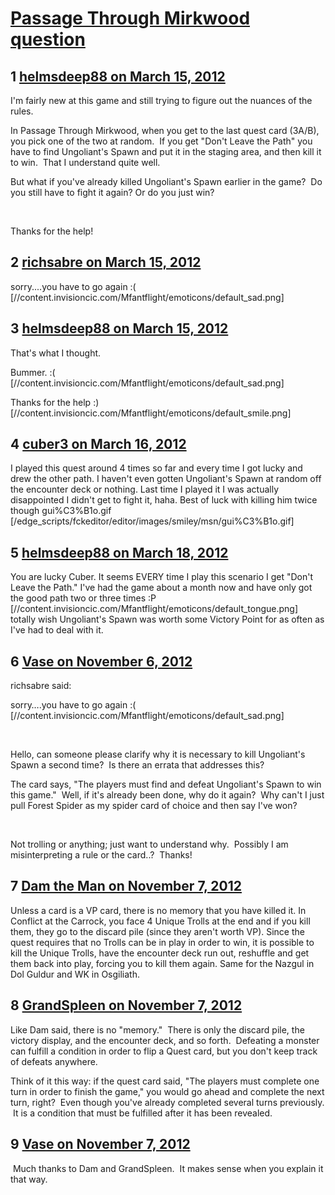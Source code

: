 # [Passage Through Mirkwood question](https://community.fantasyflightgames.com/topic/61899-passage-through-mirkwood-question/)

## 1 [helmsdeep88 on March 15, 2012](https://community.fantasyflightgames.com/topic/61899-passage-through-mirkwood-question/?do=findComment&comment=606141)

I'm fairly new at this game and still trying to figure out the nuances of the rules.

In Passage Through Mirkwood, when you get to the last quest card (3A/B), you pick one of the two at random.  If you get "Don't Leave the Path" you have to find Ungoliant's Spawn and put it in the staging area, and then kill it to win.  That I understand quite well.

But what if you've already killed Ungoliant's Spawn earlier in the game?  Do you still have to fight it again? Or do you just win?

 

Thanks for the help!

## 2 [richsabre on March 15, 2012](https://community.fantasyflightgames.com/topic/61899-passage-through-mirkwood-question/?do=findComment&comment=606142)

sorry....you have to go again :( [//content.invisioncic.com/Mfantflight/emoticons/default_sad.png]

## 3 [helmsdeep88 on March 15, 2012](https://community.fantasyflightgames.com/topic/61899-passage-through-mirkwood-question/?do=findComment&comment=606209)

That's what I thought.

Bummer. :( [//content.invisioncic.com/Mfantflight/emoticons/default_sad.png]

Thanks for the help :) [//content.invisioncic.com/Mfantflight/emoticons/default_smile.png]

## 4 [cuber3 on March 16, 2012](https://community.fantasyflightgames.com/topic/61899-passage-through-mirkwood-question/?do=findComment&comment=606281)

I played this quest around 4 times so far and every time I got lucky and drew the other path. I haven't even gotten Ungoliant's Spawn at random off the encounter deck or nothing. Last time I played it I was actually disappointed I didn't get to fight it, haha. Best of luck with killing him twice though gui%C3%B1o.gif [/edge_scripts/fckeditor/editor/images/smiley/msn/gui%C3%B1o.gif]

## 5 [helmsdeep88 on March 18, 2012](https://community.fantasyflightgames.com/topic/61899-passage-through-mirkwood-question/?do=findComment&comment=607064)

You are lucky Cuber. It seems EVERY time I play this scenario I get "Don't Leave the Path." I've had the game about a month now and have only got the good path two or three times :P [//content.invisioncic.com/Mfantflight/emoticons/default_tongue.png] totally wish Ungoliant's Spawn was worth some Victory Point for as often as I've had to deal with it.

## 6 [Vase on November 6, 2012](https://community.fantasyflightgames.com/topic/61899-passage-through-mirkwood-question/?do=findComment&comment=719792)

richsabre said:

sorry….you have to go again :( [//content.invisioncic.com/Mfantflight/emoticons/default_sad.png]



 

Hello, can someone please clarify why it is necessary to kill Ungoliant's Spawn a second time?  Is there an errata that addresses this?

The card says, "The players must find and defeat Ungoliant's Spawn to win this game."  Well, if it's already been done, why do it again?  Why can't I just pull Forest Spider as my spider card of choice and then say I've won?

 

Not trolling or anything; just want to understand why.  Possibly I am misinterpreting a rule or the card..?  Thanks!

## 7 [Dam the Man on November 7, 2012](https://community.fantasyflightgames.com/topic/61899-passage-through-mirkwood-question/?do=findComment&comment=719860)

Unless a card is a VP card, there is no memory that you have killed it. In Conflict at the Carrock, you face 4 Unique Trolls at the end and if you kill them, they go to the discard pile (since they aren't worth VP). Since the quest requires that no Trolls can be in play in order to win, it is possible to kill the Unique Trolls, have the encounter deck run out, reshuffle and get them back into play, forcing you to kill them again. Same for the Nazgul in Dol Guldur and WK in Osgiliath.

## 8 [GrandSpleen on November 7, 2012](https://community.fantasyflightgames.com/topic/61899-passage-through-mirkwood-question/?do=findComment&comment=720204)

Like Dam said, there is no "memory."  There is only the discard pile, the victory display, and the encounter deck, and so forth.  Defeating a monster can fulfill a condition in order to flip a Quest card, but you don't keep track of defeats anywhere.

Think of it this way: if the quest card said, "The players must complete one turn in order to finish the game," you would go ahead and complete the next turn, right?  Even though you've already completed several turns previously.  It is a condition that must be fulfilled after it has been revealed.

## 9 [Vase on November 7, 2012](https://community.fantasyflightgames.com/topic/61899-passage-through-mirkwood-question/?do=findComment&comment=720244)

 Much thanks to Dam and GrandSpleen.  It makes sense when you explain it that way.

